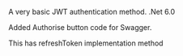 A very basic JWT authentication method.
.Net 6.0

Added Authorise button code for Swagger.

This has refreshToken implementation method